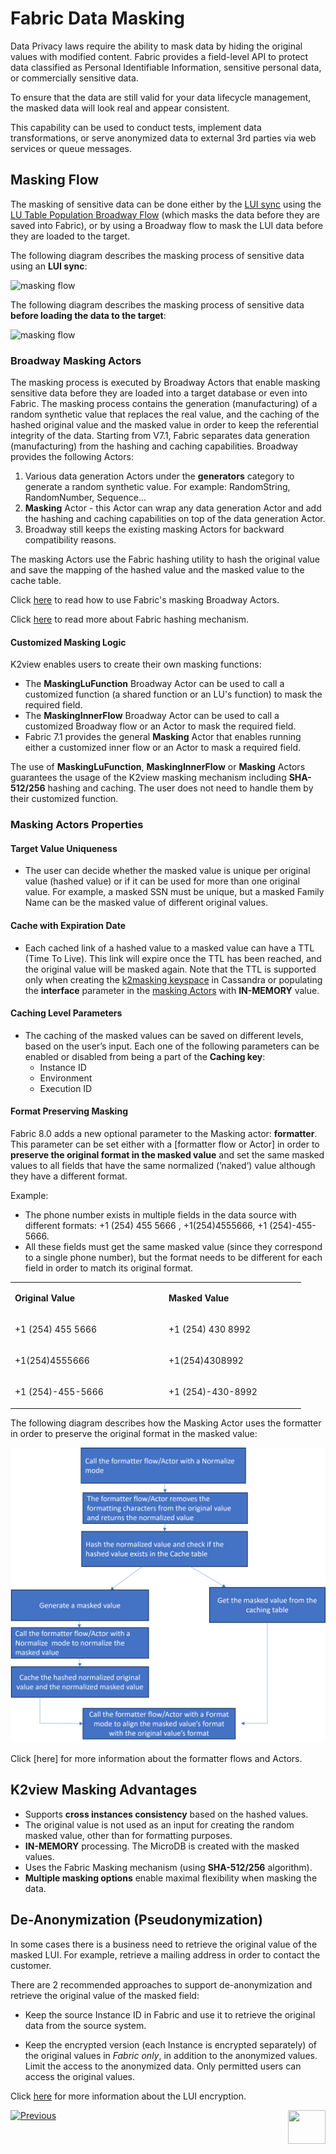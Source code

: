 # Fabric Data Masking

Data Privacy laws require the ability to mask data by hiding the original values with modified content. 
Fabric provides a field-level API to protect data classified as Personal Identifiable Information, sensitive personal data, or commercially sensitive data.

To ensure that the data are still valid for your data lifecycle management, the masked data will look real and appear consistent.

This capability can be used to conduct tests, implement data transformations, or serve anonymized data to external 3rd parties via web services or queue messages.


## Masking Flow

The masking of sensitive data can be done either by the [LUI sync](/articles/14_sync_LU_instance/01_sync_LUI_overview.md) using the [LU Table Population Broadway Flow](/articles/07_table_population/14_table_population_based_Broadway.md) (which masks the data before they are saved into Fabric), or by using a Broadway flow to mask the LUI data before they are loaded to the target.

The following diagram describes the masking process of sensitive data using an **LUI sync**:

![masking flow](images/masking_flow.png)



The following diagram describes the masking process of sensitive data **before loading the data to the target**:

![masking flow](images/masking_flow_load_to_target.png)



### Broadway Masking Actors

The masking process is executed by Broadway Actors that enable masking sensitive data before they are loaded into a target database or even into Fabric. The masking process contains the generation (manufacturing) of a random synthetic value that replaces the real value, and the caching of the hashed original value and the masked value in order to keep the referential integrity of the data. 
Starting from V7.1, Fabric separates data generation (manufacturing) from the hashing and caching capabilities. Broadway provides the following Actors: 

1. Various data generation Actors under the **generators** category to generate a random synthetic value. For example: RandomString, RandomNumber, Sequence...
2. **Masking** Actor - this Actor can wrap any data generation Actor and add the hashing and caching capabilities on top of the data generation Actor.
3. Broadway still keeps the existing masking Actors for backward compatibility reasons.

The masking Actors use the Fabric hashing utility to hash the original value and save the mapping of the hashed value and the masked value to the cache table.

Click [here](/articles/19_Broadway/actors/07_masking_and_sequence_actors.md) to read how to use Fabric's masking Broadway Actors.

Click [here](02_fabric_entities_design.md#fabric-hashing-mechanism) to read more about Fabric hashing mechanism.

#### Customized Masking Logic 

K2view enables users to create their own masking functions:
- The **MaskingLuFunction** Broadway Actor can be used to call a customized function (a shared function or an LU's function) to mask the required field.  
- The **MaskingInnerFlow** Broadway Actor can be used to call a customized Broadway flow or an Actor to mask the required field.
- Fabric 7.1 provides the general **Masking** Actor that enables running either a customized inner flow or an Actor to mask a required field.

The use of **MaskingLuFunction**, **MaskingInnerFlow** or **Masking** Actors guarantees the usage of the K2view masking mechanism including **SHA-512/256** hashing and caching. The user does not need to handle them by their customized function.

### Masking Actors Properties

#### Target Value Uniqueness

- The user can decide whether the masked value is unique per original value (hashed value) or if it can be used for more than one original value. For example, a masked SSN must be unique, but a masked Family Name can be the masked value of different original values. 

#### Cache with Expiration Date

- Each cached link of a hashed value to a masked value can have a TTL (Time To Live). This link will expire once the TTL has been reached, and the original value will be masked again. Note that the TTL is supported only when creating the [k2masking keyspace](/articles/02_fabric_architecture/06_cassandra_keyspaces_for_fabric.md#list-of-fabric-related-system-keyspaces-or-schemas) in Cassandra or populating the **interface** parameter in the [masking Actors](/articles/19_Broadway/actors/07_masking_and_sequence_actors.md#how-do-i-set-masking-input-arguments) with **IN-MEMORY** value. 

#### Caching Level Parameters

- The caching of the masked values can be saved on different levels, based on the user’s input. Each one of the following parameters can be enabled or disabled from being a part of the **Caching key**:
  - Instance ID
  - Environment
  - Execution ID

#### Format Preserving Masking

Fabric 8.0 adds a new optional parameter to the Masking actor: **formatter**. This parameter can be set either with a [formatter flow or Actor] in order to **preserve the original format in the masked value** and set the same masked values to all fields that have the same normalized (’naked‘) value although they have a different format.

Example:

- The phone number exists in multiple fields in the data source with different formats: +1 (254) 455 5666 , +1(254)4555666, +1 (254)-455-5666.
- All these fields must get the same masked value (since they correspond to a single phone number), but the format needs to be different for each field in order to match its original format.

<table>
<tbody>
<tr>
<td width="232">
<p><strong>Original Value</strong></p>
</td>
<td width="205">
<p><strong>Masked Value</strong></p>
</td>
</tr>
<tr>
<td width="232">
<p>+1 (254) 455 5666</p>
</td>
<td width="205">
<p>+1 (254) 430 8992</p>
</td>
</tr>
<tr>
<td width="232">
<p>+1(254)4555666</p>
</td>
<td width="205">
<p>+1(254)4308992</p>
</td>
</tr>
<tr>
<td width="232">
<p>+1 (254)-455-5666</p>
</td>
<td width="205">
<p>+1 (254)-430-8992</p>
</td>
</tr>
</tbody>
</table>



The following diagram describes how the Masking Actor uses the formatter in order to preserve the original format in the masked value:

![fpm flow](images/format_preserving_masking_flow.png)

Click [here] for more information about the formatter flows and Actors.

## K2view Masking Advantages

- Supports **cross instances consistency** based on the hashed values.
- The original value is not used as an input for creating the random masked value, other than for formatting purposes.
- **IN-MEMORY** processing. The MicroDB is created with the masked values.
- Uses the Fabric Masking mechanism (using **SHA-512/256** algorithm).
- **Multiple masking options** enable maximal flexibility when masking the data.

## De-Anonymization (Pseudonymization)

In some cases there is a business need to retrieve the original value of the masked LUI. For example, retrieve a mailing address in order to contact the customer. 

There are 2 recommended approaches to support de-anonymization and retrieve the original value of the masked field: 

- Keep the source Instance ID in Fabric and use it to retrieve the original data from the source system.

- Keep the encrypted version (each Instance is encrypted separately) of the original values in *Fabric only*, in addition to the anonymized values. Limit the access to the anonymized data. Only permitted users can access the original values.

Click [here](/articles/26_fabric_security/03_fabric_LUI_encryption.md) for more information about the LUI encryption.

[![Previous](/articles/images/Previous.png)](/articles/26_fabric_security/05_fabric_webservices_security.md)[<img align="right" width="60" height="54" src="/articles/images/Next.png">](/articles/26_fabric_security/07_user_IAM_overview.md)

